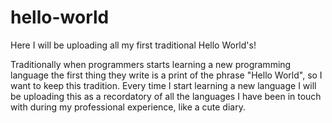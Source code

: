 # hello-world
Here I will be uploading all my first traditional Hello World's!

Traditionally when programmers starts learning a new programming language the first thing they write is a print of the phrase "Hello World", so I want to keep this tradition. Every time I start learning a new language I will be uploading this as a recordatory of all the languages I have been in touch with during my professional experience, like a cute diary.
